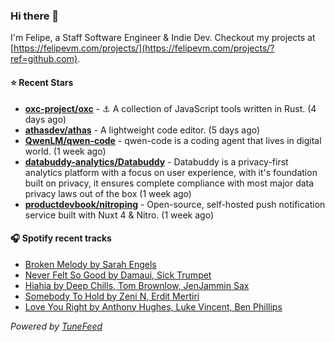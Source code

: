 ### Hi there 👋

I'm Felipe, a Staff Software Engineer & Indie Dev. Checkout my projects at [https://felipevm.com/projects/](https://felipevm.com/projects/?ref=github.com).

#### ⭐ Recent Stars
- **[oxc-project/oxc](https://github.com/oxc-project/oxc)** - ⚓ A collection of JavaScript tools written in Rust. (4 days ago)
- **[athasdev/athas](https://github.com/athasdev/athas)** - A lightweight code editor. (5 days ago)
- **[QwenLM/qwen-code](https://github.com/QwenLM/qwen-code)** - qwen-code is a coding agent that lives in digital world. (1 week ago)
- **[databuddy-analytics/Databuddy](https://github.com/databuddy-analytics/Databuddy)** - Databuddy is a privacy-first analytics platform with a focus on user experience, with it&#39;s foundation built on privacy, it ensures complete compliance with most major data privacy laws out of the box (1 week ago)
- **[productdevbook/nitroping](https://github.com/productdevbook/nitroping)** - Open-source, self-hosted push notification service built with Nuxt 4 &amp; Nitro. (1 week ago)

#### 🎧 Spotify recent tracks
- [Broken Melody by Sarah Engels](https://open.spotify.com/track/0VrMInYlLDcNH7W96Lc28Y)
- [Never Felt So Good by Damaui, Sick Trumpet](https://open.spotify.com/track/1WzI4kdnnHP2vUCwFSBKZR)
- [Hiahia by Deep Chills, Tom Brownlow, JenJammin Sax](https://open.spotify.com/track/41OWJjOieK5tIvVYFA9NTc)
- [Somebody To Hold by Zeni N, Erdit Mertiri](https://open.spotify.com/track/6DcvHBsoLLcnX3g6tc2t47)
- [Love You Right by Anthony Hughes, Luke Vincent, Ben Phillips](https://open.spotify.com/track/5akp9ehgAWrmEXUHFI3dVQ)

_Powered by [TuneFeed](https://tunefeed.app?ref=github.com)_
